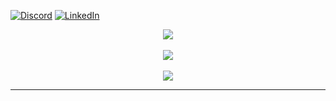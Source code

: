 
[![Discord](https://img.shields.io/badge/Discord-%237289DA.svg?logo=discord&logoColor=white)](https://discord.gg/Sakhul#2293) [![LinkedIn](https://img.shields.io/badge/LinkedIn-%230077B5.svg?logo=linkedin&logoColor=white)](https://linkedin.com/in/lucasoliveira-ti) 
<div align="center">



![](https://github-readme-stats.vercel.app/api?username=Sakhul&theme=monokai&hide_border=false&include_all_commits=true&count_private=true)<br/>
  <br>
![](https://github-readme-streak-stats.herokuapp.com/?user=Sakhul&theme=monokai&hide_border=false)<br/>
  <br>
![](https://github-readme-stats.vercel.app/api/top-langs/?username=Sakhul&theme=monokai&hide_border=false&include_all_commits=true&count_private=true&layout=compact)

---
</div>

<!-- Proudly created with GPRM ( https://gprm.itsvg.in ). -->
